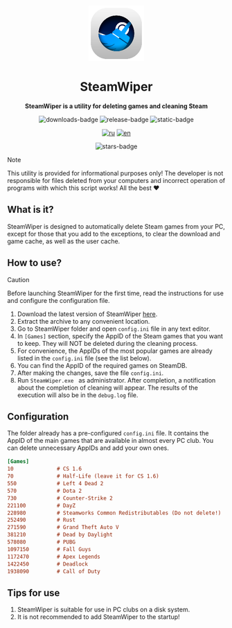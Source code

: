 <div align="center">

<img width="128" height="128" src="https://raw.githubusercontent.com/cor3jz/SteamWiper/refs/heads/main/icon.png">

# SteamWiper

**SteamWiper is a utility for deleting games and cleaning Steam**

![downloads-badge](https://img.shields.io/github/downloads/cor3jz/SteamWiper/total?color=blue)
![release-badge](https://img.shields.io/github/v/release/cor3jz/SteamWiper?color=green&display_name=release)
![static-badge](https://img.shields.io/badge/PowerShell-blue)


[![ru](https://img.shields.io/badge/lang-ru-blue)](./README.md)
[![en](https://img.shields.io/badge/lang-en-red)](./README.en.md)

![stars-badge](https://img.shields.io/github/stars/cor3jz/SteamWiper)

</div>

> [!NOTE]  
> This utility is provided for informational purposes only! The developer is not responsible for files deleted from your computers and incorrect operation of programs with which this script works! All the best :heart:

## What is it?

SteamWiper is designed to automatically delete Steam games from your PC, except for those that you add to the exceptions, to clear the download and game cache, as well as the user cache.

## How to use?

> [!CAUTION] 
> Before launching SteamWiper for the first time, read the instructions for use and configure the configuration file.

1. Download the latest version of SteamWiper [here](https://github.com/cor3jz/SteamWiper/releases "Download SteamWiper").
2. Extract the archive to any convenient location.
3. Go to SteamWiper folder and open `config.ini` file in any text editor.
4. In `[Games]` section, specify the AppID of the Steam games that you want to keep. They will NOT be deleted during the cleaning process.
5. For convenience, the AppIDs of the most popular games are already listed in the `config.ini` file (see the list below).
6. You can find the AppID of the required games on SteamDB.
7. After making the changes, save the file `config.ini`.
8. Run `SteamWiper.exe ` as administrator. After completion, a notification about the completion of cleaning will appear. The results of the execution will also be in the `debug.log` file.

## Configuration

The folder already has a pre-configured `config.ini` file. It contains the AppID of the main games that are available in almost every PC club. You can delete unnecessary AppIDs and add your own ones.

```ini
[Games]
10              # CS 1.6
70              # Half-Life (leave it for CS 1.6)
550             # Left 4 Dead 2
570             # Dota 2
730             # Counter-Strike 2
221100          # DayZ
228980          # Steamworks Common Redistributables (Do not delete!)
252490          # Rust
271590          # Grand Theft Auto V
381210          # Dead by Daylight
578080          # PUBG
1097150         # Fall Guys
1172470         # Apex Legends
1422450         # Deadlock
1938090         # Call of Duty
```

## Tips for use
1. SteamWiper is suitable for use in PC clubs on a disk system.
2. It is not recommended to add SteamWiper to the startup!